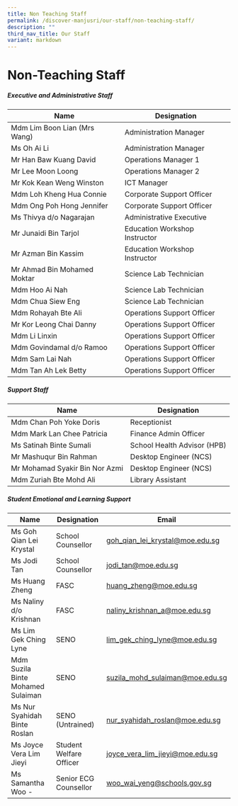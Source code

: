 ```yaml
---
title: Non Teaching Staff
permalink: /discover-manjusri/our-staff/non-teaching-staff/
description: ""
third_nav_title: Our Staff
variant: markdown
---
```

# **Non-Teaching Staff**

##### **Executive and Administrative Staff**


| Name | Designation | 
| -------- | -------- | 
|Mdm Lim Boon Lian (Mrs Wang) |Administration Manager|
|Ms Oh Ai Li |Administration Manager|
|Mr Han Baw Kuang David |Operations Manager 1|
|Mr Lee Moon Loong|Operations Manager 2|
|Mr Kok Kean Weng Winston |ICT Manager|
|Mdm Loh Kheng Hua Connie |Corporate Support Officer|
|Mdm Ong Poh Hong Jennifer |Corporate Support Officer|
|Ms Thivya d/o Nagarajan |Administrative Executive|
|Mr Junaidi Bin Tarjol |Education Workshop Instructor|
|Mr Azman Bin Kassim |Education Workshop Instructor|
|Mr Ahmad Bin Mohamed Moktar|Science Lab Technician|
|Mdm Hoo Ai Nah |Science Lab Technician|
|Mdm Chua Siew Eng|Science Lab Technician |
|Mdm Rohayah Bte Ali |Operations Support Officer|
|Mr Kor Leong Chai Danny  |Operations Support Officer |
|Mdm Li Linxin |Operations Support Officer|
|Mdm Govindamal d/o Ramoo |Operations Support Officer|
|Mdm Sam Lai Nah |Operations Support Officer|
|Mdm Tan Ah Lek Betty |Operations Support Officer|

##### **Support Staff**



| Name | Designation | 
| -------- | -------- | 
|Mdm Chan Poh Yoke Doris |Receptionist|
|Mdm Mark Lan Chee Patricia |Finance Admin Officer|
|Ms Satinah Binte Sumali  |School Health Advisor (HPB)|
|Mr Mashuqur Bin Rahman |Desktop Engineer (NCS)|
|Mr Mohamad Syakir Bin Nor Azmi |Desktop Engineer (NCS)|
|Mdm  Zuriah Bte Mohd Ali |Library Assistant|

##### **Student Emotional and Learning Support**	


| Name | Designation |Email
| -------- | -------- | ----------|
|Ms Goh Qian Lei Krystal |School Counsellor|goh_qian_lei_krystal@moe.edu.sg|
|Ms Jodi Tan|School Counsellor|jodi_tan@moe.edu.sg|
|Ms Huang Zheng |FASC|huang_zheng@moe.edu.sg
|Ms Naliny d/o Krishnan|FASC|naliny_krishnan_a@moe.edu.sg|
|Ms Lim Gek Ching Lyne |SENO|lim_gek_ching_lyne@moe.edu.sg|
|Mdm  Suzila Binte Mohamed Sulaiman |SENO|suzila_mohd_sulaiman@moe.edu.sg|
|Ms Nur Syahidah Binte Roslan |SENO  (Untrained)|nur_syahidah_roslan@moe.edu.sg|
|Ms Joyce Vera Lim Jieyi |	Student Welfare Officer|joyce_vera_lim_jieyi@moe.edu.sg|
|Ms Samantha Woo -|Senior ECG Counsellor |woo_wai_yeng@schools.gov.sg|